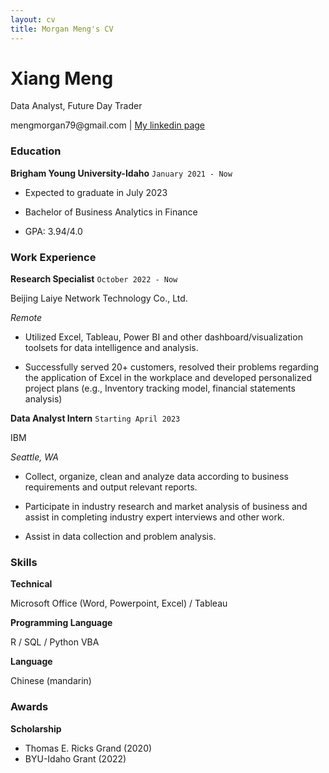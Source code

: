 ```yaml
---
layout: cv
title: Morgan Meng's CV
---
```

# Xiang Meng
Data Analyst, Future Day Trader

<div id="webaddress">
mengmorgan79@gmail.com | <a href="https://www.linkedin.com/in/morgan-meng-418303219/">My linkedin page</a>
</div>


### Education

__Brigham Young University-Idaho__ `January 2021 - Now`

- Expected to graduate in July 2023

- Bachelor of Business Analytics in Finance

-	GPA: 3.94/4.0

### Work Experience 

__Research Specialist__ `October 2022 - Now`

Beijing Laiye Network Technology Co., Ltd. 

*Remote*

- Utilized Excel, Tableau, Power BI and other dashboard/visualization toolsets for data intelligence and analysis.

- Successfully served 20+ customers, resolved their problems regarding the application of Excel in the workplace and developed personalized project plans (e.g., Inventory tracking model, financial statements analysis)

__Data Analyst Intern__ `Starting April 2023`

IBM 

*Seattle, WA*

-	Collect, organize, clean and analyze data according to business requirements and output relevant reports.

- Participate in industry research and market analysis of business and assist in completing industry expert interviews and other work.

-	Assist in data collection and problem analysis.

### Skills

__Technical__

Microsoft Office (Word, Powerpoint, Excel) / Tableau

__Programming Language__

R / SQL / Python VBA

__Language__

Chinese (mandarin)

### Awards

__Scholarship__

- Thomas E. Ricks Grand (2020)
- BYU-Idaho Grant (2022) 


<!-- ### Footer

Last updated: April 2023 -->

